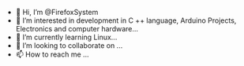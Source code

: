 - 👋 Hi, I’m @FirefoxSystem
- 👀 I’m interested in development in C ++ language, Arduino Projects, Electronics and computer hardware...
- 🌱 I’m currently learning Linux...
- 💞️ I’m looking to collaborate on ...
- 📫 How to reach me ...

<!---
FirefoxSystem/FirefoxSystem is a ✨ special ✨ repository because its `README.md` (this file) appears on your GitHub profile.
You can click the Preview link to take a look at your changes.
--->
